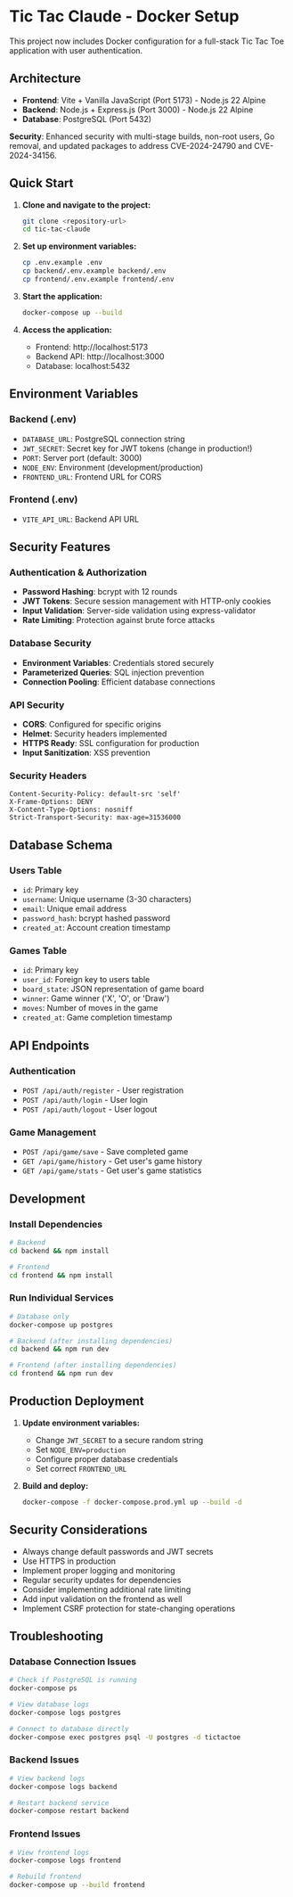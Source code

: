 # Tic Tac Claude - Docker Setup

This project now includes Docker configuration for a full-stack Tic Tac Toe application with user authentication.

## Architecture

- **Frontend**: Vite + Vanilla JavaScript (Port 5173) - Node.js 22 Alpine
- **Backend**: Node.js + Express.js (Port 3000) - Node.js 22 Alpine  
- **Database**: PostgreSQL (Port 5432)

**Security**: Enhanced security with multi-stage builds, non-root users, Go removal, and updated packages to address CVE-2024-24790 and CVE-2024-34156.

## Quick Start

1. **Clone and navigate to the project:**
   ```bash
   git clone <repository-url>
   cd tic-tac-claude
   ```

2. **Set up environment variables:**
   ```bash
   cp .env.example .env
   cp backend/.env.example backend/.env
   cp frontend/.env.example frontend/.env
   ```

3. **Start the application:**
   ```bash
   docker-compose up --build
   ```

4. **Access the application:**
   - Frontend: http://localhost:5173
   - Backend API: http://localhost:3000
   - Database: localhost:5432

## Environment Variables

### Backend (.env)
- `DATABASE_URL`: PostgreSQL connection string
- `JWT_SECRET`: Secret key for JWT tokens (change in production!)
- `PORT`: Server port (default: 3000)
- `NODE_ENV`: Environment (development/production)
- `FRONTEND_URL`: Frontend URL for CORS

### Frontend (.env)
- `VITE_API_URL`: Backend API URL

## Security Features

### Authentication & Authorization
- **Password Hashing**: bcrypt with 12 rounds
- **JWT Tokens**: Secure session management with HTTP-only cookies
- **Input Validation**: Server-side validation using express-validator
- **Rate Limiting**: Protection against brute force attacks

### Database Security
- **Environment Variables**: Credentials stored securely
- **Parameterized Queries**: SQL injection prevention
- **Connection Pooling**: Efficient database connections

### API Security
- **CORS**: Configured for specific origins
- **Helmet**: Security headers implemented
- **HTTPS Ready**: SSL configuration for production
- **Input Sanitization**: XSS prevention

### Security Headers
```
Content-Security-Policy: default-src 'self'
X-Frame-Options: DENY
X-Content-Type-Options: nosniff
Strict-Transport-Security: max-age=31536000
```

## Database Schema

### Users Table
- `id`: Primary key
- `username`: Unique username (3-30 characters)
- `email`: Unique email address
- `password_hash`: bcrypt hashed password
- `created_at`: Account creation timestamp

### Games Table
- `id`: Primary key
- `user_id`: Foreign key to users table
- `board_state`: JSON representation of game board
- `winner`: Game winner ('X', 'O', or 'Draw')
- `moves`: Number of moves in the game
- `created_at`: Game completion timestamp

## API Endpoints

### Authentication
- `POST /api/auth/register` - User registration
- `POST /api/auth/login` - User login
- `POST /api/auth/logout` - User logout

### Game Management
- `POST /api/game/save` - Save completed game
- `GET /api/game/history` - Get user's game history
- `GET /api/game/stats` - Get user's game statistics

## Development

### Install Dependencies
```bash
# Backend
cd backend && npm install

# Frontend
cd frontend && npm install
```

### Run Individual Services
```bash
# Database only
docker-compose up postgres

# Backend (after installing dependencies)
cd backend && npm run dev

# Frontend (after installing dependencies)
cd frontend && npm run dev
```

## Production Deployment

1. **Update environment variables:**
   - Change `JWT_SECRET` to a secure random string
   - Set `NODE_ENV=production`
   - Configure proper database credentials
   - Set correct `FRONTEND_URL`

2. **Build and deploy:**
   ```bash
   docker-compose -f docker-compose.prod.yml up --build -d
   ```

## Security Considerations

- Always change default passwords and JWT secrets
- Use HTTPS in production
- Implement proper logging and monitoring
- Regular security updates for dependencies
- Consider implementing additional rate limiting
- Add input validation on the frontend as well
- Implement CSRF protection for state-changing operations

## Troubleshooting

### Database Connection Issues
```bash
# Check if PostgreSQL is running
docker-compose ps

# View database logs
docker-compose logs postgres

# Connect to database directly
docker-compose exec postgres psql -U postgres -d tictactoe
```

### Backend Issues
```bash
# View backend logs
docker-compose logs backend

# Restart backend service
docker-compose restart backend
```

### Frontend Issues
```bash
# View frontend logs
docker-compose logs frontend

# Rebuild frontend
docker-compose up --build frontend
```